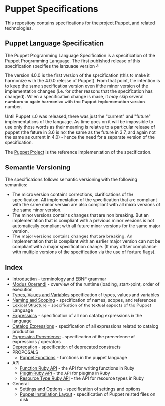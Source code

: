Puppet Specifications
===

This repository contains specifications for [the project Puppet][1], and related technologies.

Puppet Language Specification
---
The Puppet Programming Language Specification is a specification of the Puppet Programming
Language. The first published release of this specification specifies the language version 4.

The version 4.0.0 is the first version of the specification (this to make it harmonize
with the 4.0.0 release of Puppet). From that point, the intention is to keep the
same specification version even if the minor version of the implementation changes (i.e.
for other reasons that the specification has changed). When a specification change is made,
it *may* skip several numbers to again harmonize with the Puppet implementation version number.

Until Puppet 4.0 was released, there was just the "current" and "future" implementations
of the language. As time goes on it will be impossible to use only those words as their meaning
is relative to a particular release of puppet (the future in 3.6 is not the same as the future in 3.7, and again not the same as current in 4.0) - hence the need for a separate version of the
specification.

The [Puppet Project][1] is the reference implementation of the specification. 

Semantic Versioning
---
The specifications follows semantic versioning with the following semantics:

* The micro version contains corrections, clarifications of the specification. All implementation
  of the specification that are compliant with the same minor version are also compliant with
  all micro versions of the same minor version.
* The minor versions contains changes that are non breaking. But an implementation that
  is compliant with a previous minor versions is not automatically compliant with all future
  minor versions for the same major version.
* The major versions contains changes that are breaking. An implementation that is compliant
  with an earlier major version can not be compliant with a major specification change. (It may
  offser compliance with multiple versions of the specification via the use of feature flags).

Index
---

* [Introduction][2] - terminology and EBNF grammar
* [Modus Operandi][3] - overview of the runtime (loading, start-point, order of execution)
* [Types, Values and Variables][4] specification of types, values and variables
* [Naming and Scoping][5] - specification of names, scopes, and references
* [Lexical Structure][6] - specification of the textual aspects of the Puppet Language
* [Expressions][7] - specification of all non catalog expressions in the language
* [Catalog Expressions][8] - specification of all expressions related to catalog production
* [Expression Precedence][9] - specification of the precedence of expressions / operators
* [Deprecation][10] - specification of deprecated constructs
* PROPOSALS
  * [Puppet Functions][14] - functions in the puppet language 
* API
  * [Function Ruby API][11] - the API for writing functions in Ruby
  * [Plugin Ruby API][12] - the API for plugins in Ruby
  * [Resource Type Ruby API][16] - the API for resource types in Ruby
* General
  * [Settings and Options][13] - specification of settings and options 
  * [Puppet Installation Layout][15] - specification of Puppet related files on disk

[2]:language/intro.md
[3]:language/modus-operandi.md
[4]:language/types_values_variables.md
[5]:language/names.md
[6]:language/lexical_structure.md
[7]:language/expressions.md
[8]:language/catalog_expressions.md
[9]:language/expression_precedence.md
[10]:language/deprecations.md

[11]:language/func-api.md
[12]:language/plugin-api.md
[13]:language/settings.md
[14]:language/puppet-functions.md
[15]:file_paths.md
[16]:language/resource_types.md

[1]:http://www.github.com/puppetlabs/puppet
